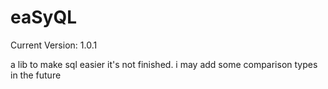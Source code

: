 # eaSyQL
Current Version: 1.0.1

a lib to make sql easier
it's not finished.
i may add some comparison types in the future
